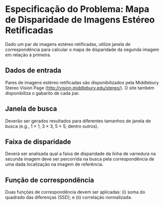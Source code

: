 # Especificação do Problema: Mapa de Disparidade de Imagens Estéreo Retificadas

Dado um par de imagens estéreo retificadas, utilize janela de correspondência para calcular o mapa de disparidade da segunda imagem em relação à primeira.

## Dados de entrada

Pares de imagens estéreo retificadas são disponibilizados pela Middlebury Stereo Vision Page (http://vision.middlebury.edu/stereo/). O site também disponibiliza o gabarito de cada par.

## Janela de busca

Deverão ser gerados resultados para diferentes tamanhos de janela de busca (e.g., 1 × 1, 3 × 3, 5 × 5, dentro outros).

## Faixa de disparidade

Deverá ser analisada qual a faixa de disparidade da linha de varredura na secunda imagem deve ser percorrida na busca pela correspondência de uma dada localização na imagem de referência.

## Função de correspondência

Duas funções de correspondência devem ser aplicadas: (i) soma do quadrado das diferenças (SSD); e (ii) correlação normalizada.
